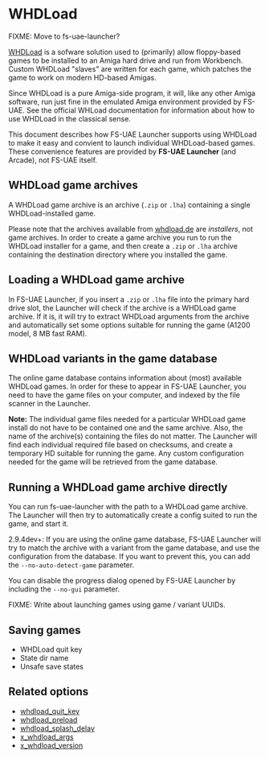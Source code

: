 # WHDLoad

FIXME: Move to fs-uae-launcher?

[WHDLoad](http://whdload.de/) is a sofware solution used to (primarily)
allow floppy-based games to be installed to an Amiga hard drive and run
from Workbench. Custom WHDLoad "slaves" are written for each game, which
patches the game to work on modern HD-based Amigas.

Since WHDLoad is a pure Amiga-side program, it will, like any other Amiga
software, run just fine in the emulated Amiga environment provided by FS-UAE.
See the official WHLoad documentation for information about how to use WHDLoad
in the classical sense.

This document describes how FS-UAE Launcher supports using WHDLoad to
make it easy and convient to launch individual WHDLoad-based games. These
convenience features are provided by **FS-UAE Launcher** (and Arcade), not
FS-UAE itself.

## WHDLoad game archives

A WHDLoad game archive is an archive (`.zip` or `.lha`) containing a single
WHDLoad-installed game.

Please note that the archives available from [whdload.de](http://whdload.de/)
are _installers_, not game archives. In order to create a game archive you
run to run the WHDLoad installer for a game, and then create a `.zip` or
`.lha` archive containing the destination directory where you installed the
game.

## Loading a WHDLoad game archive

In FS-UAE Launcher, if you insert a `.zip` or `.lha` file into the primary
hard drive slot, the Launcher will check if the archive is a WHDLoad game
archive. If it is, it will try to extract WHDLoad arguments from the archive
and automatically set some options suitable for running the game (A1200
model, 8 MB fast RAM).

## WHDLoad variants in the game database

The online game database contains information about (most) available
WHDLoad games. In order for these to appear in FS-UAE Launcher, you need
to have the game files on your computer, and indexed by the file scanner
in the Launcher.

**Note:** The individual game files needed for a particular WHDLoad game
install do not have to be contained one and the same archive. Also, the name
of the archive(s) containing the files do not matter. The Launcher will find
each individual required file based on checksums, and create a temporary
HD suitable for running the game. Any custom configuration needed for the
game will be retrieved from the game database.

## Running a WHDLoad game archive directly

You can run fs-uae-launcher with the path to a WHDLoad game archive.
The Launcher will then try to automatically create a config suited to run
the game, and start it.

2.9.4dev+: If you are using the online game database, FS-UAE Launcher will
try to match the archive with a variant from the game database, and use the
configuration from the database. If you want to prevent this, you can add the
`--no-auto-detect-game` parameter.

You can disable the progress dialog opened by FS-UAE Launcher by including
the `--no-gui` parameter.

FIXME: Write about launching games using game / variant UUIDs.

## Saving games

- WHDLoad quit key
- State dir name
- Unsafe save states

## Related options

- [whdload_quit_key](options/whdload-quit-key.md)
- [whdload_preload](options/whdload-preload.md)
- [whdload_splash_delay](options/whdload-splash-delay.md)
- [x_whdload_args](options/x_whdload-args.md)
- [x_whdload_version](options/x_whdload-version.md)
